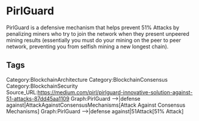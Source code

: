 # PirlGuard

PirlGuard is a defensive mechanism that helps prevent 51% Attacks by penalizing miners who try to join the network when they present unpeered mining results (essentially you must do your mining on the peer to peer network, preventing you from selfish mining a new longest chain).

## Tags

Category:BlockchainArchitecture
Category:BlockchainConsensus
Category:BlockchainSecurity
Source_URL:https://medium.com/pirl/pirlguard-innovative-solution-against-51-attacks-87dd45aa1109
Graph:PirlGuard -->|defense against|AttackAgainstConsensusMechanisms[Attack Against Consensus Mechanisms]
Graph:PirlGuard -->|defense against|51Attack[51% Attack]
